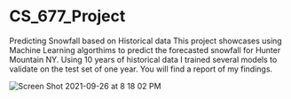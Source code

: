 # CS_677_Project
Predicting Snowfall based on Historical data
This project showcases using Machine Learning algorthims to predict the forecasted snowfall for Hunter Mountain NY. Using 10 years of historical data I trained
several models to validate on the test set of one year. You will find a report of my findings. 

![Screen Shot 2021-09-26 at 8 18 02 PM](https://user-images.githubusercontent.com/25694681/134829421-f46a69f9-e0e7-454b-87aa-b7b02e56316d.png)
